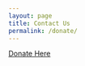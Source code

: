 ```yaml
---
layout: page
title: Contact Us
permalink: /donate/
---
```


<a href="https://eastpickens.churchcenter.com/giving/to/next-gen-trail-life-fund?default_amount=2244&open-in-church-center-modal=true" data-church-center-modal>Donate Here</a>